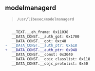 ## modelmanagerd

> `/usr/libexec/modelmanagerd`

```diff

   __TEXT.__eh_frame: 0x11038
   __DATA_CONST.__auth_got: 0x1700
   __DATA_CONST.__got: 0xc48
-  __DATA_CONST.__auth_ptr: 0xa18
+  __DATA_CONST.__auth_ptr: 0x948
   __DATA_CONST.__const: 0x3040
   __DATA_CONST.__objc_classlist: 0x118
   __DATA_CONST.__objc_protolist: 0x50

```
